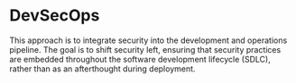 # DevSecOps
This approach is to integrate security into the development and operations pipeline. The goal is to shift security left, ensuring that security practices are embedded throughout the software development lifecycle (SDLC), rather than as an afterthought during deployment.
